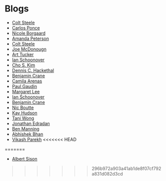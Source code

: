 # Blogs

* [Colt Steele](http://google.com)
* [Carlos Ponce](https://medium.com/@jcponce510/day-one-at-general-assembly-or-a-new-chapter-in-life-339f4243dec9)
* [Nicole Borgaard](https://medium.com/@whyGaard)
* [Amanda Peterson](https://medium.com/@AmandaPetersn/)
* [Colt Steele](http://google.com)
* [Joe McDonougn](http://athentica.com/general-assembly-web-development-immersive/)
* [Art Tucker](https://medium.com/@SmrtArt/well-here-we-go-1a8b933ab18e)
* [Ian Schoonover](https://medium.com/@ianschoonover)
* [Cho S. Kim](http://www.choskim.me)
* [Dennis C. Hackethal](http://www.google.com)
* [Benjamin Crane](https://medium.com/@benjamincrane)
* [Camila Arenas](http://mcarenash.wordpress.com/)
* [Paul Gaudin](https://medium.com/@paulgaudin/back-to-em-school-em-68c4876364aa)
* [Margaret Lee](https://medium.com/@margrtlee)
* [Ian Schoonover](https://medium.com/@ianschoonover)
* [Benjamin Crane](https://medium.com/@benjamincrane)
* [Nic Boutte](http://nic510.tumblr.com/)
* [Kay Hudson](http://tuune.me/day-1-installfest/)
* [Tani Wong](https://medium.com/@taniw)
* [Jonathan Edradan](https://medium.com/@jmedradan)
* [Ben Manning](https://medium.com/@pookymane/the-big-coding-adventure-4ef5df47cd7a)
* [Abhishek Bhan](https://medium.com/@abhishekbhan/web-development-ae63f82ca91d)
* [Vikash Parekh](https://medium.com/@vikash/well-hello-world-my-name-is-vikash-parekh-and-i-have-created-this-blog-in-order-to-track-the-a6f0813c6bb2)
<<<<<<< HEAD

=======
* [Albert Sison](http://albson.postach.io)
>>>>>>> 296b972a903a41ab1de8f07cf792a831d082d3cd
